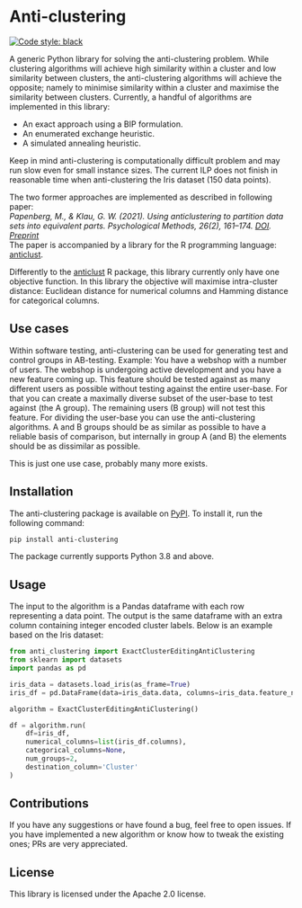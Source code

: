 # Anti-clustering
[![Code style: black](https://img.shields.io/badge/code%20style-black-000000.svg)](https://github.com/psf/black)

A generic Python library for solving the anti-clustering problem. While clustering algorithms will achieve high similarity within a cluster and low similarity between clusters, the anti-clustering algorithms will achieve the opposite; namely to minimise similarity within a cluster and maximise the similarity between clusters.
Currently, a handful of algorithms are implemented in this library:
* An exact approach using a BIP formulation.
* An enumerated exchange heuristic.
* A simulated annealing heuristic.

Keep in mind anti-clustering is computationally difficult problem and may run slow even for small instance sizes. The current ILP does not finish in reasonable time when anti-clustering the Iris dataset (150 data points).

The two former approaches are implemented as described in following paper:\
*Papenberg, M., & Klau, G. W. (2021). Using anticlustering to partition data sets into equivalent parts.
Psychological Methods, 26(2), 161–174. [DOI](https://doi.org/10.1037/met0000301). [Preprint](https://psyarxiv.com/3razc/)* \
The paper is accompanied by a library for the R programming language: [anticlust](https://github.com/m-Py/anticlust).

Differently to the [anticlust](https://github.com/m-Py/anticlust) R package, this library currently only have one objective function. 
In this library the objective will maximise intra-cluster distance: Euclidean distance for numerical columns and Hamming distance for categorical columns.

## Use cases
Within software testing, anti-clustering can be used for generating test and control groups in AB-testing.
Example: You have a webshop with a number of users. The webshop is undergoing active development and you have a new feature coming up. 
This feature should be tested against as many different users as possible without testing against the entire user-base. 
For that you can create a maximally diverse subset of the user-base to test against (the A group). 
The remaining users (B group) will not test this feature. For dividing the user-base you can use the anti-clustering algorithms. 
A and B groups should be as similar as possible to have a reliable basis of comparison, but internally in group A (and B) the elements should be as dissimilar as possible.

This is just one use case, probably many more exists.

## Installation

The anti-clustering package is available on [PyPI](https://pypi.org/project/anti-clustering/). To install it, run the following command:

```bash
pip install anti-clustering
```

The package currently supports Python 3.8 and above. 

## Usage
The input to the algorithm is a Pandas dataframe with each row representing a data point. The output is the same dataframe with an extra column containing integer encoded cluster labels. Below is an example based on the Iris dataset:
```python
from anti_clustering import ExactClusterEditingAntiClustering
from sklearn import datasets
import pandas as pd

iris_data = datasets.load_iris(as_frame=True)
iris_df = pd.DataFrame(data=iris_data.data, columns=iris_data.feature_names)

algorithm = ExactClusterEditingAntiClustering()

df = algorithm.run(
    df=iris_df,
    numerical_columns=list(iris_df.columns),
    categorical_columns=None,
    num_groups=2,
    destination_column='Cluster'
)
```

## Contributions
If you have any suggestions or have found a bug, feel free to open issues. If you have implemented a new algorithm or know how to tweak the existing ones; PRs are very appreciated.

## License
This library is licensed under the Apache 2.0 license.
